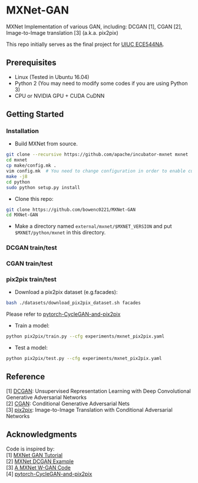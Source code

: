 # MXNet-GAN
MXNet Implementation of various GAN, including: DCGAN [1], CGAN [2], Image-to-Image translation [3] (a.k.a. pix2pix)  

This repo initially serves as the final project for [UIUC ECE544NA](https://courses.engr.illinois.edu/ece544na/fa2017/_site/).  

## Prerequisites
- Linux (Tested in Ubuntu 16.04)
- Python 2 (You may need to modify some codes if you are using Python 3)
- CPU or NVIDIA GPU + CUDA CuDNN

## Getting Started
### Installation
- Build MXNet from source.
```bash
git clone --recursive https://github.com/apache/incubator-mxnet mxnet
cd mxnet
cp make/config.mk .
vim config.mk  # You need to change configuration in order to enable cuda and cudnn 
make -j8
cd python
sudo python setup.py install
```
- Clone this repo:
```bash
git clone https://github.com/bowenc0221/MXNet-GAN
cd MXNet-GAN
```
- Make a directory named ```external/mxnet/$MXNET_VERSION``` and put ```$MXNET/python/mxnet``` in this directory.

### DCGAN train/test

### CGAN train/test

### pix2pix train/test
- Download a pix2pix dataset (e.g.facades):
```bash
bash ./datasets/download_pix2pix_dataset.sh facades
```
Please refer to [pytorch-CycleGAN-and-pix2pix](https://github.com/bowenc0221/pytorch-CycleGAN-and-pix2pix)
- Train a model:
```bash
python pix2pix/train.py --cfg experiments/mxnet_pix2pix.yaml
```
- Test a model:
```bash
python pix2pix/test.py --cfg experiments/mxnet_pix2pix.yaml
```

## Reference
[1] [DCGAN](https://arxiv.org/abs/1511.06434): Unsupervised Representation Learning with Deep Convolutional Generative Adversarial Networks  
[2] [CGAN](https://arxiv.org/abs/1411.1784): Conditional Generative Adversarial Nets  
[3] [pix2pix](https://arxiv.org/abs/1611.07004): Image-to-Image Translation with Conditional Adversarial Networks  

## Acknowledgments
Code is inspired by:  
[1] [MXNet GAN Tutorial](https://mxnet.incubator.apache.org/tutorials/unsupervised_learning/gan.html)  
[2] [MXNet DCGAN Example](https://github.com/apache/incubator-mxnet/blob/master/example/gan/dcgan.py)  
[3] [A MXNet W-GAN Code](https://github.com/vsooda/mxnet-wgan)  
[4] [pytorch-CycleGAN-and-pix2pix](https://github.com/bowenc0221/pytorch-CycleGAN-and-pix2pix)  
